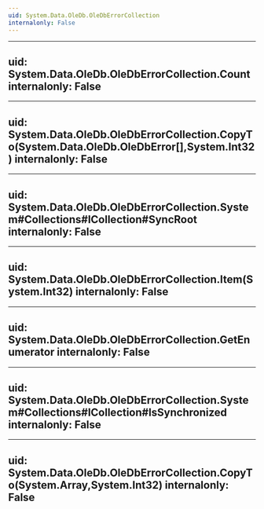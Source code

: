 ```yaml
---
uid: System.Data.OleDb.OleDbErrorCollection
internalonly: False
---
```


---
uid: System.Data.OleDb.OleDbErrorCollection.Count
internalonly: False
---

---
uid: System.Data.OleDb.OleDbErrorCollection.CopyTo(System.Data.OleDb.OleDbError[],System.Int32)
internalonly: False
---

---
uid: System.Data.OleDb.OleDbErrorCollection.System#Collections#ICollection#SyncRoot
internalonly: False
---

---
uid: System.Data.OleDb.OleDbErrorCollection.Item(System.Int32)
internalonly: False
---

---
uid: System.Data.OleDb.OleDbErrorCollection.GetEnumerator
internalonly: False
---

---
uid: System.Data.OleDb.OleDbErrorCollection.System#Collections#ICollection#IsSynchronized
internalonly: False
---

---
uid: System.Data.OleDb.OleDbErrorCollection.CopyTo(System.Array,System.Int32)
internalonly: False
---
